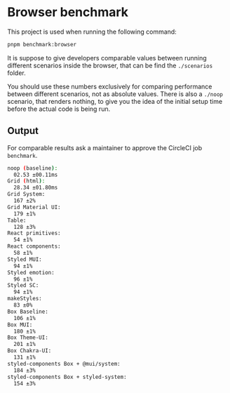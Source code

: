 # Browser benchmark

This project is used when running the following command:

```bash
pnpm benchmark:browser
```

It is suppose to give developers comparable values between running different scenarios inside the browser, that can be find the `./scenarios` folder.

You should use these numbers exclusively for comparing performance between different scenarios, not as absolute values. There is also a `./noop` scenario, that renders nothing, to give you the idea of the initial setup time before the actual code is being run.

## Output

For comparable results ask a maintainer to approve the CircleCI job `benchmark`.

```bash
noop (baseline):
  02.53 ±00.11ms
Grid (html):
  28.34 ±01.80ms
Grid System:
  167 ±2%
Grid Material UI:
  179 ±1%
Table:
  128 ±3%
React primitives:
  54 ±1%
React components:
  58 ±1%
Styled MUI:
  94 ±1%
Styled emotion:
  96 ±1%
Styled SC:
  94 ±1%
makeStyles:
  83 ±0%
Box Baseline:
  106 ±1%
Box MUI:
  180 ±1%
Box Theme-UI:
  201 ±1%
Box Chakra-UI:
  131 ±1%
styled-components Box + @mui/system:
  184 ±3%
styled-components Box + styled-system:
  154 ±3%
```
